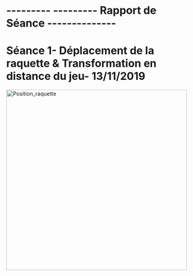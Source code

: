# ---------  --------- Rapport de Séance --------------





# Séance 1- Déplacement de la raquette & Transformation en distance du jeu- 13/11/2019 
<img width="480" alt="Position_raquette" src="https://user-images.githubusercontent.com/57043613/70851217-cf49cc00-1e92-11ea-9251-cd0ce60d5e72.png">


